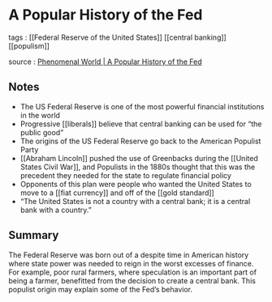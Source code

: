 # A Popular History of the Fed

tags
: [[Federal Reserve of the United States]] [[central banking]] [[populism]]

source
: [Phenomenal World | A Popular History of the Fed](https://phenomenalworld.org/analysis/a-popular-history-of-the-fed)


<a id="orgfe1b391"></a>

## Notes

-   The US Federal Reserve is one of the most powerful financial institutions in the world
-   Progressive [[liberals]] believe that central banking can be used for &ldquo;the public good&rdquo;
-   The origins of the US Federal Reserve go back to the American Populist Party
-   [[Abraham Lincoln]] pushed the use of Greenbacks during the [[United States Civil War]], and Populists in the 1880s thought that this was the precedent they needed for the state to regulate financial policy
-   Opponents of this plan were people who wanted the United States to move to a [[fiat currency]] and off of the [[gold standard]]
-   &ldquo;The United States is not a country with a central bank; it is a central bank with a country.&rdquo;


<a id="orgb5926cb"></a>

## Summary

The Federal Reserve was born out of a despite time in American history where state power was needed to reign in the worst excesses of finance. For example, poor rural farmers, where speculation is an important part of being a farmer, benefitted from the decision to create a central bank. This populist origin may explain some of the Fed&rsquo;s behavior.
